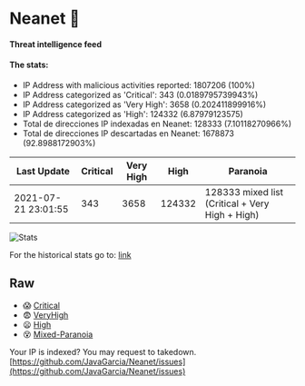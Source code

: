 # Neanet :hocho:
#### Threat intelligence feed
#### The stats:

- IP Address with malicious activities reported: 1807206 (100%)
- IP Address categorized as 'Critical':  343 (0.0189795739943%)
- IP Address categorized as 'Very High':  3658 (0.202411899916%)
- IP Address categorized as 'High':  124332 (6.87979123575)
- Total de direcciones IP indexadas en Neanet:  128333 (7.10118270966%)
- Total de direcciones IP descartadas en Neanet:  1678873 (92.8988172903%)

| Last Update | Critical | Very High | High | Paranoia |
| --- | --- | --- | --- | --- |
| 2021-07-21 23:01:55 | 343 | 3658 | 124332 | 128333 mixed list (Critical + Very High + High)|

![Stats](https://docs.google.com/spreadsheets/d/e/2PACX-1vSnaNMIXVabIpDJjufMlzH7poXnshF3mgd8Is1g9ytUEzVsP5my4Trn8f-xkoLLQ38xpL3HtmUexLo6/pubchart?oid=501124687&format=image)

For the historical stats go to: [link](/stats.csv)
## Raw
- :scream: [Critical](https://raw.githubusercontent.com/JavaGarcia/Neanet/master/blacklists/neanet_critical.txt)
- :fearful: [VeryHigh](https://raw.githubusercontent.com/JavaGarcia/Neanet/master/blacklists/neanet_veryHigh.txtt)
- :frowning: [High](https://raw.githubusercontent.com/JavaGarcia/Neanet/master/blacklists/neanet_high.txt)
- :dizzy_face: [Mixed-Paranoia](https://raw.githubusercontent.com/JavaGarcia/Neanet/master/blacklists/neanet_all.txt)


Your IP is indexed? You may request to takedown. [https://github.com/JavaGarcia/Neanet/issues](https://github.com/JavaGarcia/Neanet/issues)





























































































































































































































































































































































































































































































































































































































































































































































































































































































































































































































































































































































































































































































































































































































































































































































































































































































































































































































































































































































































































































































































































































































































































































































































































































































































































































































































































































































































































































































































































































































































































































































































































































































































































































































































































































































































































































































































































































































































































































































































































































































































































































































































































































































































































































































































































































































































































































































































































































































































































































































































































































































































































































































































































































































































































































































































































































































































































































































































































































































































































































































































































































































































































































































































































































































































































































































































































































































































































































































































































































































































































































































































































































































































































































































































































































































































































































































































































































































































































































